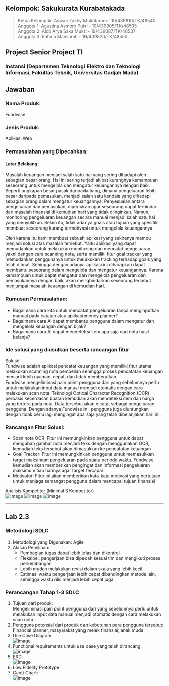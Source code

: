 ## Kelompok: Sakukurata Kurabatakada
> Ketua Kelompok: Aswan Zakky Mukhtarom - 19/439810/TK/48540  
> Anggota 1:  Agustina Asmoro Putri - 19/439805/TK/48535  
> Anggota 2: Aldo Arya Saka Mukti - 19/439087/TK/48537  
> Anggota 3: Rahma Maesarah - 19/439820/TK/48550  

## Project Senior Project TI
### Instansi (Departemen Teknologi Elektro dan Teknologi Informasi, Fakultas Teknik, Universitas Gadjah Mada)

## Jawaban
### Nama Produk:  
Fundwise  

### Jenis Produk:
Aplikasi Web  
   
### Permasalahan yang Dipecahkan:   
#### Latar Belakang:   
Masalah keuangan  menjadi salah satu hal yang sering dihadapi oleh sebagian besar orang. Hal ini sering terjadi akibat kurangnya kemampuan seseorang untuk mengelola dan mengatur keuangannya dengan baik. Seperti ungkapan besar pasak daripada tiang, dimana pengeluaran lebih besar daripada pemasukan, menjadi salah satu kendala yang dihadapi sebagian orang dalam mengatur keuangannya. Penyesuaian antara pengeluaran dan pemasukan, diperlukan agar seseorang dapat terhindar dari masalah finansial di kemudian hari yang tidak diinginkan. Namun, monitoring pengeluaran keuangan secara manual menjadi salah satu hal yang menyulitkan. Selain itu, tidak adanya goals atau tujuan yang spesifik membuat seseorang kurang termotivasi untuk mengelola keuangannya. 
  
Oleh karena itu kami membuat sebuah aplikasi yang sekiranya mampu menjadi solusi atas masalah tersebut. Yaitu aplikasi yang dapat memudahkan untuk melakukan monitoring dan mencatat pengeluaran, yakni dengan cara scanning nota, serta memiliki fitur goal tracker yang memudahkan penggunanya untuk melakukan tracking terhadap goals yang telah dibuat. Sehingga dengan adanya aplikasi ini diharapkan dapat membantu seseorang dalam mengelola dan mengatur keuangannya. Karena kemampuan untuk dapat mengatur dan mengelola pengeluaran dan pemasukannya dengan baik, akan menghindarkan seseorang tersebut menjumpai masalah keuangan di kemudian hari.
  
### Rumusan Permasalahan:   
- Bagaimana cara kita untuk mencatat pengeluaran tanpa menginputkan manual pada catatan atau aplikasi money planner?
- Bagaimana cara AI dapat membantu pengguna dalam mengatur dan mengelola keuangan dengan bijak?
- Bagaimana cara AI dapat mendeteksi item apa saja dari nota hasil belanja?
 
### Ide solusi yang diusulkan beserta rancangan fitur 
Solusi:  
Fundwise adalah aplikasi pencatat keuangan yang memiliki fitur utama melakukan scanning nota pembelian sehingga proses pencatatan keuangan menjadi lebih nyaman, cepat, dan tidak memberatkan.  
Fundwise mengeliminasi pain point pengguna dari yang sebelumnya perlu untuk melakukan input data manual menjadi otomatis dengan cara melakukan scan nota. Teknologi Optical Character Recognition (OCR) berbasis kecerdasan buatan kemudian akan mendeteksi item dan harga yang tertera pada nota. Data tersebut akan dicatat sebagai pengeluaran pengguna. Dengan adanya Fundwise ini, pengguna juga diuntungkan dengan tidak perlu lagi mengingat apa saja yang telah dibelanjakan hari ini.  
    
### Rancangan Fitur Solusi:   
- Scan nota OCR: Fitur ini memungkinkan pengguna untuk dapat mengubah gambar nota menjadi teks dengan menggunakan OCR, kemudian teks tersebut akan dimasukkan ke pencatatan keuangan
- Goal Tracker: Fitur ini memungkinkan pengguna untuk memasukkan target maksimum pengeluaran pada suatu periode waktu. Fundwise kemudian akan memberikan pengingat dan informasi pengeluaran maksimum tiap harinya agar target tercapai
- Motivator: Fitur ini akan memberikan kata-kata motivasi yang bertujuan untuk menjaga semangat pengguna dalam mencapai tujuan finansial

 
Analisis Kompetitor (Minimal 3 Kompetitor)   
![image](https://user-images.githubusercontent.com/60910170/157212195-dbca72a7-b13f-45a5-a211-6b5ad6a09da4.png)
![image](https://user-images.githubusercontent.com/60910170/157212225-8dd8ff52-b579-4fb0-a3e1-07485a70c587.png)
![image](https://user-images.githubusercontent.com/60910170/157212247-8874171e-529c-45e2-9356-05dc6a9217d7.png)

<hr/>
  
## Lab 2.3
### Metodologi SDLC
1. Metodologi yang Digunakan: Agile
2. Alasan Pemilihan:
   - Pembagian tugas dapat lebih jelas dan dikontrol
   - Fleksibel, pengerjaan bisa dipecah sesuai tim dan mengikuti proses perkembangan
   - Lebih mudah melakukan revisi dalam skala yang lebih kecil
   - Estimasi waktu pengerjaan lebih cepat dibandingkan metode lain, sehingga waktu rilis menjadi lebih cepat juga
  
### Perancangan Tahap 1-3 SDLC  
1. Tujuan dari produk:    
  Mengeliminasi pain point pengguna dari yang sebelumnya perlu untuk melakukan input data manual menjadi otomatis dengan cara melakukan scan nota  
2. Pengguna potensial dari produk dan kebutuhan para pengguna tersebut:    
  Financial planner, masyarakat yang melek finansial, anak muda
3. Use Case Diagram:    
  ![image](https://user-images.githubusercontent.com/60910170/158161451-bd8821fd-e68b-40a2-bbc3-b5ea67c65569.png)
4. Functional requirements untuk use case yang telah dirancang:    
  ![image](https://user-images.githubusercontent.com/60910170/158161596-e1dfbd06-1c1e-4a35-bf8f-9f00f95f45a7.png)
5. ERD:  
  ![image](https://user-images.githubusercontent.com/60910170/158161665-7a1e4a8c-465f-4814-ac3a-4cde6d3a9e4e.png)
6. Low Fidelity Prototype
7. Gantt Chart:  
  ![image](https://user-images.githubusercontent.com/60910170/158161759-33271add-f897-46e7-9fd7-3daa9173b78f.png)
